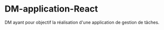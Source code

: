 # DM-application-React
DM ayant pour objectif la réalisation d'une application de gestion de tâches.
